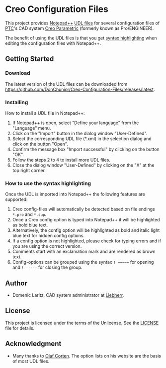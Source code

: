 # Creo Configuration Files

This project provides [Notepad++](https://notepad-plus-plus.org/) [UDL files](http://docs.notepad-plus-plus.org/index.php/User_Defined_Languages) for several configuration files of [PTC](https://www.ptc.com/)'s CAD system [Creo Parametric](https://www.ptc.com/en/products/cad/creo/parametric) (formerly known as Pro/ENGINEER).

The benefit of using the UDL files is that you get [syntax highlighting](https://en.wikipedia.org/wiki/Syntax_highlighting) when editing the configuration files with Notepad++.

## Getting Started

### Download

The latest version of the UDL files can be downloaded from https://github.com/DonChunior/Creo-Configuration-Files/releases/latest.

### Installing

How to install a UDL file in Notepad++:
1. If Notepad++ is open, select "Define your language" from the "Language" menu.
2. Click on the "Import" button in the dialog window "User-Defined".
3. Select the corresponding UDL file (*.xml) in the selection dialog and click on the button "Open".
4. Confirm the message box "Import successful" by clicking on the button "OK".
5. Follow the steps 2 to 4 to install more UDL files.
6. Close the dialog window "User-Defined" by clicking on the "X" at the top right corner.

### How to use the syntax highlighting

Once the UDL is imported into Notepad++ the following features are supported:
1. Creo config-files will automatically be detected based on file endings `*.pro` and `*.sup`.
2. Once a Creo config option is typed into Notepad++ it will be highlighted as bold blue text.
3. Alternatively, the config option will be highlighted as bold and italic light blue text for hidden config options.
4. If a config option is not highlighted, please check for typing errors and if you are using the correct version.
5. Comments start with an exclamation mark and are rendered as brown text.
6. Config-options can be grouped using the syntax `! =====` for opening and `! -----` for closing the group.


## Author

- Domenic Laritz, CAD system administrator at [Liebherr](https://www.liebherr.com/).

## License

This project is licensed under the terms of the Unlicense.
See the [LICENSE](./LICENSE) file for details.

## Acknowledgment

- Many thanks to [Olaf Corten](https://creosite.com/). The option lists on his website are the basis of most UDL files.
